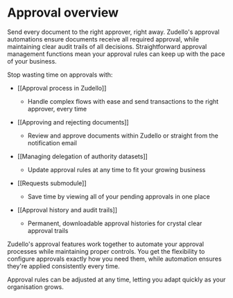 # Approval overview 

Send every document to the right approver, right away. Zudello's approval automations ensure documents receive all required approval, while maintaining clear audit trails of all decisions. Straightforward approval management functions mean your approval rules can keep up with the pace of your business. 

Stop wasting time on approvals with:

- [[Approval process in Zudello]]
    - Handle complex flows with ease and send transactions to the right approver, every time

- [[Approving and rejecting documents]]
    - Review and approve documents within Zudello or straight from the notification email

- [[Managing delegation of authority datasets]]
    - Update approval rules at any time to fit your growing business
    
- [[Requests submodule]]
    - Save time by viewing all of your pending approvals in one place 
    
- [[Approval history and audit trails]]
    - Permanent, downloadable approval histories for crystal clear approval trails

Zudello's approval features work together to automate your approval processes while maintaining proper controls. You get the flexibility to configure approvals exactly how you need them, while automation ensures they're applied consistently every time.

Approval rules can be adjusted at any time, letting you adapt quickly as your organisation grows.